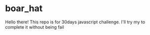 # boar_hat
Hello there!
This repo is for 30days javascript challenge.
I'll try my to complete it without being fail
